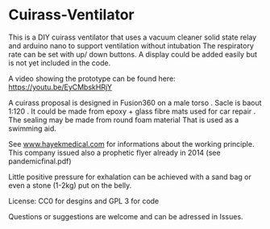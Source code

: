 # Cuirass-Ventilator
This is a DIY cuirass ventilator that uses a vacuum cleaner solid state relay and arduino nano to support ventilation without intubation
The respiratory rate can be set with up/ down buttons. A display could be added easily but is not yet included in the code.

A video showing the prototype can be found here: https://youtu.be/EyCMbskHRjY

A cuirass  proposal is designed in Fusion360 on a male torso . Sacle is baout 1:120 . It could be made from epoxy + glass fibre mats used for car repair . The sealing may be made from round foam material That is used as a swimming aid. 

See www.hayekmedical.com  for informations about the working principle. This company issued also a prophetic flyer already in 2014 (see pandemicfinal.pdf)

Little positive pressure for exhalation can be achieved with a sand bag or even a stone (1-2kg) put on the belly.

License: CC0 for desgins and GPL 3 for code

Questions or suggestions  are welcome and can be adressed in Issues.
